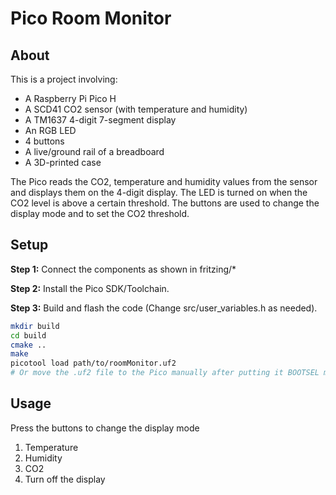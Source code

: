 # Pico Room Monitor

## About

This is a project involving:

- A Raspberry Pi Pico H
- A SCD41 CO2 sensor (with temperature and humidity)
- A TM1637 4-digit 7-segment display
- An RGB LED
- 4 buttons
- A live/ground rail of a breadboard
- A 3D-printed case

The Pico reads the CO2, temperature and humidity values from the sensor and displays them on the 4-digit display. The LED is turned on when the CO2 level is above a certain threshold. The buttons are used to change the display mode and to set the CO2 threshold.

## Setup

**Step 1:** Connect the components as shown in fritzing/*

**Step 2:** Install the Pico SDK/Toolchain.

**Step 3:** Build and flash the code (Change src/user_variables.h as needed).

```bash
mkdir build
cd build
cmake ..
make
picotool load path/to/roomMonitor.uf2
# Or move the .uf2 file to the Pico manually after putting it BOOTSEL mode
```

## Usage

Press the buttons to change the display mode

1. Temperature
2. Humidity
3. CO2
4. Turn off the display
